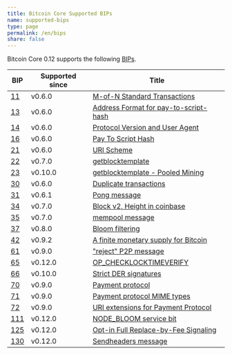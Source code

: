 ```yaml
---
title: Bitcoin Core Supported BIPs
name: supported-bips
type: page
permalink: /en/bips
share: false
---
```

Bitcoin Core 0.12 supports the following [BIPs](https://github.com/bitcoin/bips/blob/master/bip-0001.mediawiki).

| BIP |Supported since| Title |
|-----|---------------|-------|
|[11] | v0.6.0        |[M-of-N Standard Transactions][11]|
|[13] | v0.6.0        |[Address Format for pay-to-script-hash][13]|
|[14] | v0.6.0        |[Protocol Version and User Agent][14]|
|[16] | v0.6.0        |[Pay To Script Hash][16]|
|[21] | v0.6.0        |[URI Scheme][21]|
|[22] | v0.7.0        |[getblocktemplate][22]|
|[23] | v0.10.0       |[getblocktemplate - Pooled Mining][23]|
|[30] | v0.6.0        |[Duplicate transactions][30]|
|[31] | v0.6.1        |[Pong message][31]|
|[34] | v0.7.0        |[Block v2, Height in coinbase][34]|
|[35] | v0.7.0        |[mempool message][35]|
|[37] | v0.8.0        |[Bloom filtering][37]|
|[42] | v0.9.2        |[A finite monetary supply for Bitcoin][42]|
|[61] | v0.9.0        |["reject" P2P message][61]|
|[65] | v0.12.0       |[OP_CHECKLOCKTIMEVERIFY][65]|
|[66] | v0.10.0       |[Strict DER signatures][66]|
|[70] | v0.9.0        |[Payment protocol][70]|
|[71] | v0.9.0        |[Payment protocol MIME types][71]|
|[72] | v0.9.0        |[URI extensions for Payment Protocol][72]|
|[111]| v0.12.0       |[NODE_BLOOM service bit][111]|
|[125]| v0.12.0       |[Opt-in Full Replace-by-Fee Signaling][125]|
|[130]| v0.12.0       |[Sendheaders message][130]|

[11]: https://github.com/bitcoin/bips/blob/master/bip-0011.mediawiki
[13]: https://github.com/bitcoin/bips/blob/master/bip-0013.mediawiki
[14]: https://github.com/bitcoin/bips/blob/master/bip-0014.mediawiki
[16]: https://github.com/bitcoin/bips/blob/master/bip-0016.mediawiki
[21]: https://github.com/bitcoin/bips/blob/master/bip-0021.mediawiki
[22]: https://github.com/bitcoin/bips/blob/master/bip-0022.mediawiki
[23]: https://github.com/bitcoin/bips/blob/master/bip-0023.mediawiki
[30]: https://github.com/bitcoin/bips/blob/master/bip-0030.mediawiki
[31]: https://github.com/bitcoin/bips/blob/master/bip-0031.mediawiki
[34]: https://github.com/bitcoin/bips/blob/master/bip-0034.mediawiki
[35]: https://github.com/bitcoin/bips/blob/master/bip-0035.mediawiki
[37]: https://github.com/bitcoin/bips/blob/master/bip-0037.mediawiki
[42]: https://github.com/bitcoin/bips/blob/master/bip-0042.mediawiki
[61]: https://github.com/bitcoin/bips/blob/master/bip-0061.mediawiki
[65]: https://github.com/bitcoin/bips/blob/master/bip-0065.mediawiki
[66]: https://github.com/bitcoin/bips/blob/master/bip-0066.mediawiki
[70]: https://github.com/bitcoin/bips/blob/master/bip-0070.mediawiki
[71]: https://github.com/bitcoin/bips/blob/master/bip-0071.mediawiki
[72]: https://github.com/bitcoin/bips/blob/master/bip-0071.mediawiki
[111]: https://github.com/bitcoin/bips/blob/master/bip-0111.mediawiki
[125]: https://github.com/bitcoin/bips/blob/master/bip-0125.mediawiki
[130]: https://github.com/bitcoin/bips/blob/master/bip-0130.mediawiki
